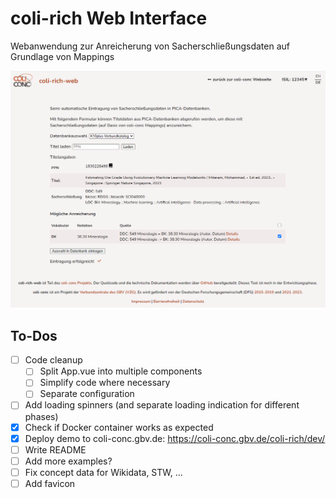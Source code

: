 # coli-rich Web Interface
Webanwendung zur Anreicherung von Sacherschließungsdaten auf Grundlage von Mappings

![Mockup](mockup.png)

## To-Dos

- [ ] Code cleanup
  - [ ] Split App.vue into multiple components
  - [ ] Simplify code where necessary
  - [ ] Separate configuration
- [ ] Add loading spinners (and separate loading indication for different phases)
- [x] Check if Docker container works as expected
- [x] Deploy demo to coli-conc.gbv.de: https://coli-conc.gbv.de/coli-rich/dev/
- [ ] Write README
- [ ] Add more examples?
- [ ] Fix concept data for Wikidata, STW, ...
- [ ] Add favicon
